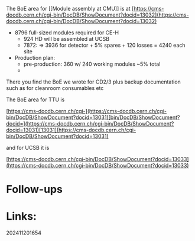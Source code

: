 
The BoE area for [[Module assembly at CMU]] is at
[https://cms-docdb.cern.ch/cgi-bin/DocDB/ShowDocument?docid=13032](https://cms-docdb.cern.ch/cgi-bin/DocDB/ShowDocument?docid=13032)

- 8796 full-sized modules required for CE-H
	- 924 HD will be assembled at UCSB
	- 7872: => 3936 for detector + 5% spares + 120 losses = 4240 each site
- Production plan: 
	- pre-production: 360 w/ 240 working modules ~5% total
	- 

There you find the BoE we wrote for CD2/3 plus backup documentation such as for cleanroom consumables etc

The BoE area for TTU is

[https://cms-docdb.cern.ch/cgi-](https://cms-docdb.cern.ch/cgi-bin/DocDB/ShowDocument?docid=13031)[bin/DocDB/ShowDocument?docid=](https://cms-docdb.cern.ch/cgi-bin/DocDB/ShowDocument?docid=13031)[13031](https://cms-docdb.cern.ch/cgi-bin/DocDB/ShowDocument?docid=13031)

and for UCSB it is

[https://cms-docdb.cern.ch/cgi-bin/DocDB/ShowDocument?docid=13033](https://cms-docdb.cern.ch/cgi-bin/DocDB/ShowDocument?docid=13033)


# Follow-ups


# Links: 



202411201654
